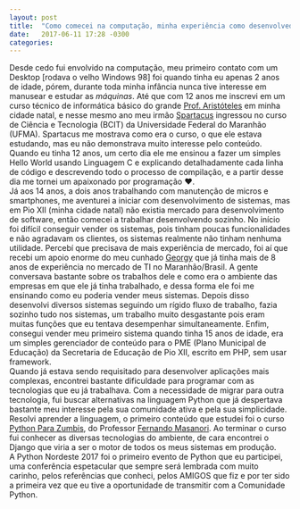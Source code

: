 ```yaml
---
layout: post
title:  "Como comecei na computação, minha experiência como desenvolvedor e apoio da Comunidade Python (Lighting Talk) - Python Nordeste 2017"
date:   2017-06-11 17:28 -0300
categories: 
---
```

Desde cedo fui envolvido na computação, meu primeiro contato com um Desktop [rodava o velho Windows 98] foi quando tinha eu apenas 2 anos de idade, pórem, durante toda minha infância nunca tive interesse em manusear e estudar as *máquinas*. Até que com 12 anos me inscrevi em um curso técnico de informática básico do grande [Prof. Aristóteles](https://www.facebook.com/aristoteles.macielcoelho) em minha cidade natal, e nesse mesmo ano meu irmão [Spartacus](https://www.instagram.com/spartacus.souza) ingressou no curso de Ciência e Tecnologia (BCIT) da Universidade Federal do Maranhão (UFMA). Spartacus me mostrava como era o curso, o que ele estava estudando, mas eu não demonstrava muito interesse pelo conteúdo. Quando eu tinha 12 anos, um certo dia ele me ensinou a fazer um simples Hello World usando Linguagem C e explicando detalhadamente cada linha de código e descrevendo todo o processo de compilação, e a partir desse dia me tornei um apaixonado por programação :heart:.  
Já aos 14 anos, a dois anos trabalhando com manutenção de micros e smartphones, me aventurei a iniciar com desenvolvimento de sistemas, mas em Pio XII (minha cidade natal) não existia mercado para desenvolvimento de software, então comecei a trabalhar desenvolvendo sozinho. No início foi difícil conseguir vender os sistemas, pois tinham poucas funcionalidades e não agradavam os clientes, os sistemas realmente não tinham nenhuma utilidade. Percebí que precisava de mais experiência de mercado, foi aí que recebi um apoio enorme do meu cunhado [Georgy](https://www.facebook.com/geopassos) que já tinha mais de 8 anos de experiência no mercado de TI no Maranhão/Brasil. A gente conversava bastante sobre os trabalhos dele e como era o ambiente das empresas em que ele já tinha trabalhado, e dessa forma ele foi me ensinando como eu poderia vender meus sistemas. Depois disso desenvolvi diversos sistemas seguindo um rígido fluxo de trabalho, fazia sozinho tudo nos sistemas, um trabalho muito desgastante pois eram muitas funções que eu tentava desempenhar simultaneamente. Enfim, consegui vender meu primeiro sistema quando tinha 15 anos de idade, era um simples gerenciador de conteúdo para o PME (Plano Municipal de Educação) da Secretaria de Educação de Pio XII, escrito em PHP, sem usar framework.  
Quando já estava sendo requisitado para desenvolver aplicações mais complexas, encontrei bastante dificuldade para programar com as tecnologias que eu já trabalhava. Com a necessidade de migrar para outra tecnologia, fui buscar alternativas na linguagem Python que já despertava bastante meu interesse pela sua comunidade ativa e pela sua simplicidade. Resolvi aprender a linguagem, o primeiro conteúdo que estudei foi o curso [Python Para Zumbis](https://www.youtube.com/channel/UCripRddD4BnaMcU833ExuwA), do Professor [Fernando Masanori](https://www.facebook.com/fmasanori). Ao terminar o curso fui conhecer as diversas tecnologias do ambiente, de cara encontrei o Django que viria a ser o motor de todos os meus sistemas em produção.  
A Python Nordeste 2017 foi o primeiro evento de Python que eu participei, uma conferência espetacular que sempre será lembrada com muito carinho, pelos referências que conheci, pelos AMIGOS que fiz e por ter sido a primeira vez que eu tive a oportunidade de transmitir com a Comunidade Python.